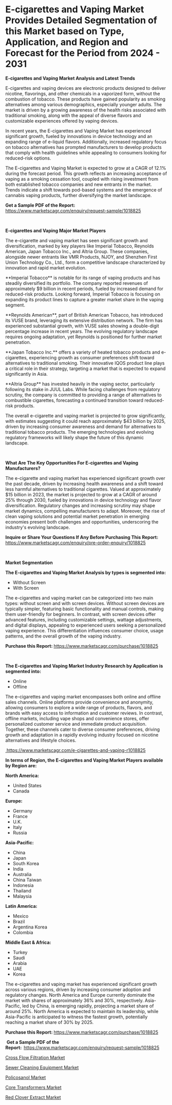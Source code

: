 <p><h1>E-cigarettes and Vaping Market Provides Detailed Segmentation of this Market based on Type, Application, and Region and Forecast for the Period from 2024 - 2031</h1></p><p><strong>E-cigarettes and Vaping Market Analysis and Latest Trends</strong></p>
<p><p>E-cigarettes and vaping devices are electronic products designed to deliver nicotine, flavorings, and other chemicals in a vaporized form, without the combustion of tobacco. These products have gained popularity as smoking alternatives among various demographics, especially younger adults. The market is driven by a growing awareness of the health risks associated with traditional smoking, along with the appeal of diverse flavors and customizable experiences offered by vaping devices.</p><p>In recent years, the E-cigarettes and Vaping Market has experienced significant growth, fueled by innovations in device technology and an expanding range of e-liquid flavors. Additionally, increased regulatory focus on tobacco alternatives has prompted manufacturers to develop products that comply with health guidelines while appealing to consumers looking for reduced-risk options.</p><p>The E-cigarettes and Vaping Market is expected to grow at a CAGR of 12.1% during the forecast period. This growth reflects an increasing acceptance of vaping as a smoking cessation tool, coupled with rising investment from both established tobacco companies and new entrants in the market. Trends indicate a shift towards pod-based systems and the emergence of cannabis vaping products, further diversifying the market landscape.</p></p>
<p><strong>Get a Sample PDF of the Report:&nbsp;</strong> <a href="https://www.marketscagr.com/enquiry/request-sample/1018825">https://www.marketscagr.com/enquiry/request-sample/1018825</a></p>
<p>&nbsp;</p>
<p><strong>E-cigarettes and Vaping Major Market Players</strong></p>
<p><p>The e-cigarette and vaping market has seen significant growth and diversification, marked by key players like Imperial Tobacco, Reynolds American, Japan Tobacco Inc., and Altria Group. These companies, alongside newer entrants like VMR Products, NJOY, and Shenzhen First Union Technology Co., Ltd., form a competitive landscape characterized by innovation and rapid market evolution.</p><p>**Imperial Tobacco** is notable for its range of vaping products and has steadily diversified its portfolio. The company reported revenues of approximately $9 billion in recent periods, fueled by increased demand for reduced-risk products. Looking forward, Imperial Tobacco is focusing on expanding its product lines to capture a greater market share in the vaping segment.</p><p>**Reynolds American**, part of British American Tobacco, has introduced its VUSE brand, leveraging its extensive distribution network. The firm has experienced substantial growth, with VUSE sales showing a double-digit percentage increase in recent years. The evolving regulatory landscape requires ongoing adaptation, yet Reynolds is positioned for further market penetration.</p><p>**Japan Tobacco Inc.** offers a variety of heated tobacco products and e-cigarettes, experiencing growth as consumer preferences shift toward alternatives to traditional smoking. Their innovative IQOS product line plays a critical role in their strategy, targeting a market that is expected to expand significantly in Asia.</p><p>**Altria Group** has invested heavily in the vaping sector, particularly following its stake in JUUL Labs. While facing challenges from regulatory scrutiny, the company is committed to providing a range of alternatives to combustible cigarettes, forecasting a continued transition toward reduced-risk products.</p><p>The overall e-cigarette and vaping market is projected to grow significantly, with estimates suggesting it could reach approximately $43 billion by 2025, driven by increasing consumer awareness and demand for alternatives to traditional tobacco products. The emerging technologies and evolving regulatory frameworks will likely shape the future of this dynamic landscape.</p></p>
<p>&nbsp;</p>
<p><strong>What Are The Key Opportunities For E-cigarettes and Vaping Manufacturers?</strong></p>
<p><p>The e-cigarette and vaping market has experienced significant growth over the past decade, driven by increasing health awareness and a shift toward less harmful alternatives to traditional cigarettes. Valued at approximately $15 billion in 2023, the market is projected to grow at a CAGR of around 25% through 2030, fueled by innovations in device technology and flavor diversification. Regulatory changes and increasing scrutiny may shape market dynamics, compelling manufacturers to adapt. Moreover, the rise of clean vaping solutions and potential market penetration in emerging economies present both challenges and opportunities, underscoring the industry's evolving landscape.</p></p>
<p><strong>Inquire or Share Your Questions If Any Before Purchasing This Report:</strong> <a href="https://www.marketscagr.com/enquiry/pre-order-enquiry/1018825">https://www.marketscagr.com/enquiry/pre-order-enquiry/1018825</a></p>
<p>&nbsp;</p>
<p><strong>Market Segmentation</strong></p>
<p><strong>The E-cigarettes and Vaping Market Analysis by types is segmented into:</strong></p>
<p><ul><li>Without Screen</li><li>With Screen</li></ul></p>
<p><p>The e-cigarettes and vaping market can be categorized into two main types: without screen and with screen devices. Without screen devices are typically simpler, featuring basic functionality and manual controls, making them user-friendly for beginners. In contrast, with screen devices offer advanced features, including customizable settings, wattage adjustments, and digital displays, appealing to experienced users seeking a personalized vaping experience. This differentiation influences consumer choice, usage patterns, and the overall growth of the vaping industry.</p></p>
<p><strong>Purchase this Report:&nbsp;</strong><a href="https://www.marketscagr.com/purchase/1018825">https://www.marketscagr.com/purchase/1018825</a></p>
<p>&nbsp;</p>
<p><strong>The E-cigarettes and Vaping Market Industry Research by Application is segmented into:</strong></p>
<p><ul><li>Online</li><li>Offline</li></ul></p>
<p><p>The e-cigarettes and vaping market encompasses both online and offline sales channels. Online platforms provide convenience and anonymity, allowing consumers to explore a wide range of products, flavors, and brands with easy access to information and customer reviews. In contrast, offline markets, including vape shops and convenience stores, offer personalized customer service and immediate product acquisition. Together, these channels cater to diverse consumer preferences, driving growth and adaptation in a rapidly evolving industry focused on nicotine alternatives and lifestyle choices.</p></p>
<p><a href="https://www.marketscagr.com/e-cigarettes-and-vaping-r1018825">&nbsp;https://www.marketscagr.com/e-cigarettes-and-vaping-r1018825</a></p>
<p><strong>In terms of Region, the E-cigarettes and Vaping Market Players available by Region are:</strong></p>
<p>
    <p> <strong> North America: </strong>
        <ul>
            <li>United States</li>
            <li>Canada</li>
        </ul>
        </p> 
    <p> <strong> Europe: </strong>
        <ul>
            <li>Germany</li>
            <li>France</li>
            <li>U.K.</li>
            <li>Italy</li>
            <li>Russia</li>
        </ul>
        </p> 
    <p> <strong> Asia-Pacific: </strong>
        <ul>
            <li>China</li>
            <li>Japan</li>
            <li>South Korea</li>
            <li>India</li>
            <li>Australia</li>
            <li>China Taiwan</li>
            <li>Indonesia</li>
            <li>Thailand</li>
            <li>Malaysia</li>
        </ul>
        </p> 
    <p> <strong> Latin America: </strong>
        <ul>
            <li>Mexico</li>
            <li>Brazil</li>
            <li>Argentina Korea</li>
            <li>Colombia</li>
        </ul>
        </p> 
    <p> <strong> Middle East & Africa: </strong>
        <ul>
            <li>Turkey</li>
            <li>Saudi</li>
            <li>Arabia</li>
            <li>UAE</li>
            <li>Korea</li>
        </ul>
    </p>
    </p>
<p><p>The e-cigarettes and vaping market has experienced significant growth across various regions, driven by increasing consumer adoption and regulatory changes. North America and Europe currently dominate the market with shares of approximately 36% and 30%, respectively. Asia-Pacific, led by China, is emerging rapidly, projecting a market share of around 25%. North America is expected to maintain its leadership, while Asia-Pacific is anticipated to witness the fastest growth, potentially reaching a market share of 30% by 2025.</p></p>
<p><strong>Purchase this Report: </strong><a href="https://www.marketscagr.com/purchase/1018825">https://www.marketscagr.com/purchase/1018825</a></p>
<p>&nbsp;<strong>Get a Sample PDF of the Report:&nbsp;&nbsp;</strong><a href="https://www.marketscagr.com/enquiry/request-sample/1018825">https://www.marketscagr.com/enquiry/request-sample/1018825</a></p>
<p><strong></strong></p>
<p><p><a href="https://www.linkedin.com/pulse/navigating-global-cross-flow-filtration-market-from-trends-strategy-49vkf?trackingId=GlWSRnDTTGmPnuTwOlY3RQ%3D%3D">Cross Flow Filtration Market</a></p><p><a href="https://www.linkedin.com/pulse/global-sewer-cleaning-equipment-industry-analysis-share-growth-rk1nf?trackingId=8uSN0i1cRBqVU5avG%2FRzaQ%3D%3D">Sewer Cleaning Equipment Market</a></p><p><a href="https://issuu.com/reportprime-2/docs/policosanol-market-size-2030.pptx_2c59d66cae3ac0">Policosanol Market</a></p><p><a href="https://medium.com/@max.hudson54565/in-the-core-transformers-market-the-main-focus-is-on-keeping-costs-low-and-getting-the-most-out-e1b1f29be08a">Core Transformers Market</a></p><p><a href="https://issuu.com/reportprime-2/docs/red-clover-extract-market-size-2030_cd3b88be3e2c6e">Red Clover Extract Market</a></p></p>